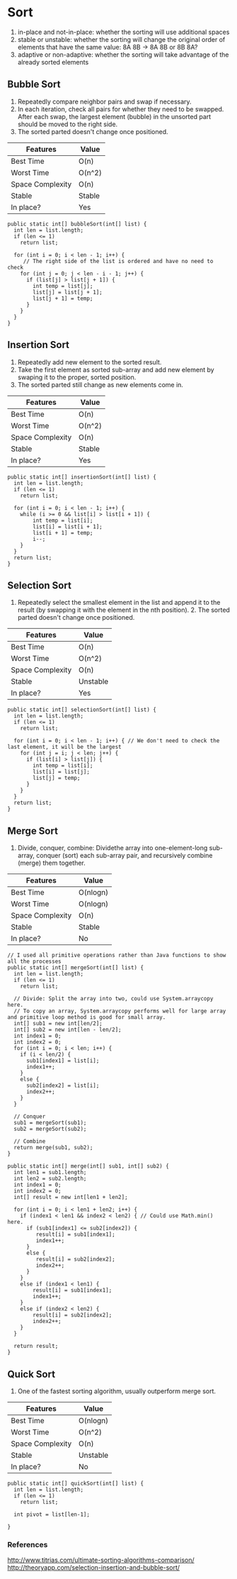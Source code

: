 # Sort
1. in-place and not-in-place: whether the sorting will use additional spaces
2. stable or unstable: whether the sorting will change the original order of elements that have the same value: 8A 8B -> 8A 8B or 8B 8A?
3. adaptive or non-adaptive: whether the sorting will take advantage of the already sorted elements

## Bubble Sort
1. Repeatedly compare neighbor pairs and swap if necessary.  
2. In each iteration, check all pairs for whether they need to be swapped. After each swap, the largest element (bubble) in the unsorted part should be moved to the right side.  
3. The sorted parted doesn't change once positioned.  

| Features           | Value            |
| ------------------ | ---------------- |
| Best Time          | O(n)             |  
| Worst Time         | O(n^2)           |  
| Space Complexity   | O(n)             |
| Stable             | Stable           |
| In place?          | Yes              |

```
public static int[] bubbleSort(int[] list) {
  int len = list.length;
  if (len <= 1) 
    return list;

  for (int i = 0; i < len - 1; i++) {
     // The right side of the list is ordered and have no need to check
    for (int j = 0; j < len - i - 1; j++) { 
      if (list[j] > list[j + 1]) {
        int temp = list[j];
        list[j] = list[j + 1];
        list[j + 1] = temp;
      }
    }
  }  
}
```

## Insertion Sort
1. Repeatedly add new element to the sorted result.   
2. Take the first element as sorted sub-array and add new element by swaping it to the proper, sorted position.  
3. The sorted parted still change as new elements come in.  

| Features           | Value            |
| ------------------ | ---------------- |
| Best Time          | O(n)             |  
| Worst Time         | O(n^2)           |  
| Space Complexity   | O(n)             |
| Stable             | Stable           |
| In place?          | Yes              |

```
public static int[] insertionSort(int[] list) {
  int len = list.length;
  if (len <= 1) 
    return list;

  for (int i = 0; i < len - 1; i++) {
    while (i >= 0 && list[i] > list[i + 1]) {
        int temp = list[i];
        list[i] = list[i + 1];
        list[i + 1] = temp;
        i--;
    }
  }
  return list;
}
```

## Selection Sort
1. Repeatedly select the smallest element in the list and append it to the result (by swapping it with the element in the nth position).  2. The sorted parted doesn't change once positioned.    

| Features           | Value            |
| ------------------ | ---------------- |
| Best Time          | O(n)             |  
| Worst Time         | O(n^2)           |  
| Space Complexity   | O(n)             |
| Stable             | Unstable         |
| In place?          | Yes              |

```
public static int[] selectionSort(int[] list) {
  int len = list.length;
  if (len <= 1) 
    return list;

  for (int i = 0; i < len - 1; i++) { // We don't need to check the last element, it will be the largest
    for (int j = i; j < len; j++) {
      if (list[i] > list[j]) {
        int temp = list[i];
        list[i] = list[j];
        list[j] = temp;
      }
    }
  }
  return list;
}
```

## Merge Sort
1. Divide, conquer, combine: Dividethe array into one-element-long sub-array, conquer (sort) each sub-array pair, and recursively combine (merge) them together. 

| Features           | Value            |
| ------------------ | ---------------- |
| Best Time          | O(nlogn)         |  
| Worst Time         | O(nlogn)         |  
| Space Complexity   | O(n)             |
| Stable             | Stable           |
| In place?          | No               |

```
// I used all primitive operations rather than Java functions to show all the processes
public static int[] mergeSort(int[] list) {
  int len = list.length;
  if (len <= 1) 
    return list;
  
  // Divide: Split the array into two, could use System.arraycopy here.
  // To copy an array, System.arraycopy performs well for large array and primitive loop method is good for small array.  
  int[] sub1 = new int[len/2];  
  int[] sub2 = new int[len - len/2];  
  int index1 = 0;
  int index2 = 0;
  for (int i = 0; i < len; i++) {
    if (i < len/2) {
      sub1[index1] = list[i];
      index1++;
    }
    else {
      sub2[index2] = list[i];
      index2++;
    }
  }
  
  // Conquer
  sub1 = mergeSort(sub1);
  sub2 = mergeSort(sub2);
  
  // Combine
  return merge(sub1, sub2);
}

public static int[] merge(int[] sub1, int[] sub2) {
  int len1 = sub1.length;
  int len2 = sub2.length;
  int index1 = 0;
  int index2 = 0;
  int[] result = new int[len1 + len2];
  
  for (int i = 0; i < len1 + len2; i++) {
    if (index1 < len1 && index2 < len2) { // Could use Math.min() here.
      if (sub1[index1] <= sub2[index2]) {
         result[i] = sub1[index1];
         index1++;
      }
      else {
         result[i] = sub2[index2];
         index2++;
      }                              
    }
    else if (index1 < len1) {
        result[i] = sub1[index1];
        index1++;
    }
    else if (index2 < len2) {
        result[i] = sub2[index2];
        index2++;
    }
  }
  
  return result;
}
```

## Quick Sort
1. One of the fastest sorting algorithm, usually outperform merge sort.  

| Features           | Value            |
| ------------------ | ---------------- |
| Best Time          | O(nlogn)         |  
| Worst Time         | O(n^2)           |  
| Space Complexity   | O(n)             |
| Stable             | Unstable         |
| In place?          | No               |

```
public static int[] quickSort(int[] list) {
  int len = list.length;
  if (len <= 1) 
    return list;
   
  int pivot = list[len-1];
    
}
```

### References
http://www.titrias.com/ultimate-sorting-algorithms-comparison/
http://theoryapp.com/selection-insertion-and-bubble-sort/

